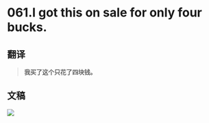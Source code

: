 # 061.I got this on sale for only four bucks.

## 翻译

> **我买了这个只花了四块钱。**

## 文稿

![](https://cdn.jsdelivr.net/gh/imtianx/speaking180/img/061.jpg)

